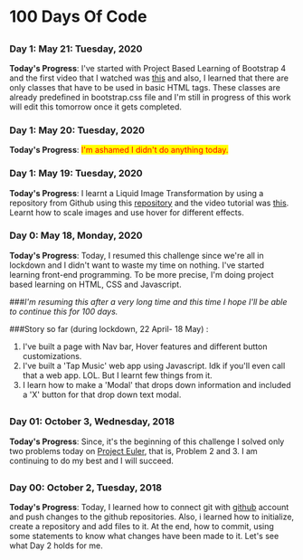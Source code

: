 # 100 Days Of Code
##

### Day 1: May 21: Tuesday, 2020
**Today's Progress**: I've started with Project Based Learning of Bootstrap 4 and the first video that I watched was [this](https://www.youtube.com/watch?v=yZnNnvXO8HI&t=330s) and also, I learned that there are only classes that have to be used in basic HTML tags. These classes are already predefined in bootstrap.css file and I'm still in progress of this work will edit this tomorrow once it gets completed. 
### Day 1: May 20: Tuesday, 2020
**Today's Progress**: <span style="color: red; background: yellow;"> I'm ashamed I didn't do anything today.</span>
### Day 1: May 19: Tuesday, 2020
**Today's Progress**: I learnt a Liquid Image Transformation by using a repository from Github using this [repository](https://github.com/robin-dela/hover-effect) and the video tutorial was [this](https://www.youtube.com/watch?v=HlCzCq46YTk&feature=emb_title). Learnt how to scale images and use hover for different effects.

### Day 0: May 18, Monday, 2020

**Today's Progress**: Today, I resumed this challenge since we're all in lockdown and I didn't want to waste my time on nothing. I've started learning front-end programming. To be more precise, I'm doing project based learning on HTML, CSS and Javascript.


###*I'm resuming this after a very long time and this time I hope I'll be able to continue this for 100 days.*

###Story so far (during lockdown, 22 April- 18 May) :

1. I've built a page with Nav bar, Hover features and different button customizations.
2. I've built a 'Tap Music' web app using Javascript. Idk if you'll even call that a web app. LOL. But I learnt few things from it.
3. I learn how to make a 'Modal' that drops down information and included a 'X' button for that drop down text modal.

##
##
### Day 01: October 3, Wednesday, 2018

**Today's Progress**: Since, it's the beginning of this challenge I solved only two problems today on [Project Euler](https://projecteuler.net/archives), that is, Problem 2 and 3. I am continuing to do my best and I will succeed.

##	

### Day 00: October 2, Tuesday, 2018

**Today's Progress**: Today, I learned how to connect git with [github](github.com) account and push changes to the github repositories. Also, i learned how to initialize, create a repository and add files to it. At the end, how to commit, using some statements to know what changes have been made to it. Let's see what Day 2 holds for me.